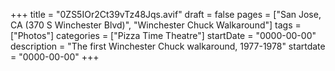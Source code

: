 +++
title = "0ZS5IOr2Ct39vTz48Jqs.avif"
draft = false
pages = ["San Jose, CA (370 S Winchester Blvd)", "Winchester Chuck Walkaround"]
tags = ["Photos"]
categories = ["Pizza Time Theatre"]
startDate = "0000-00-00"
description = "The first Winchester Chuck walkaround, 1977-1978"
startdate = "0000-00-00"
+++
